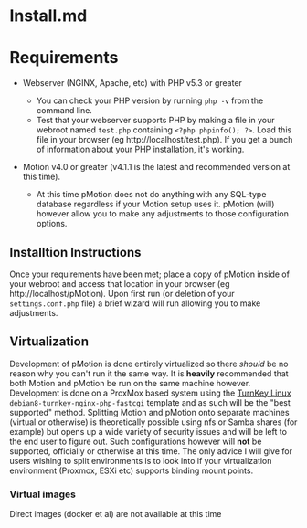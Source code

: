 # Install.md

# Requirements
* Webserver (NGINX, Apache, etc) with PHP v5.3 or greater
	* You can check your PHP version by running `php -v` from the command line.
	* Test that your webserver supports PHP by making a file in your webroot named `test.php` containing `<?php phpinfo(); ?>`.  Load this file in your browser (eg http://localhost/test.php).  If you get a bunch of information about your PHP installation, it's working.
	
* Motion v4.0 or greater (v4.1.1 is the latest and recommended version at this time).
	* At this time pMotion does not do anything with any SQL-type database regardless if your Motion setup uses it.  pMotion (will) however allow you to make any adjustments to those configuration options.

## Installtion Instructions

Once your requirements have been met; place a copy of pMotion inside of your webroot and access that location in your browser (eg http://localhost/pMotion).  Upon first run (or deletion of your `settings.conf.php` file) a brief wizard will run allowing you to make adjustments.

## Virtualization

Development of pMotion is done entirely virtualized so there *should* be no reason why you can't run it the same way.  It is **heavily** recommended that both Motion and pMotion be run on the same machine however.  Development is done on a ProxMox based system using the [TurnKey Linux](https://www.turnkeylinux.org) `debian8-turnkey-nginx-php-fastcgi` template and as such will be the "best supported" method.  Splitting Motion and pMotion onto separate machines (virtual or otherwise) is theoretically possible using nfs or Samba shares (for example) but opens up a wide variety of security issues and will be left to the end user to figure out.  Such configurations however will **not** be supported, officially or otherwise at this time.  The only advice I will give for users wishing to split environments is to look into if your virtualization environment (Proxmox, ESXi etc) supports binding mount points.

### Virtual images

Direct images (docker et al) are not available at this time